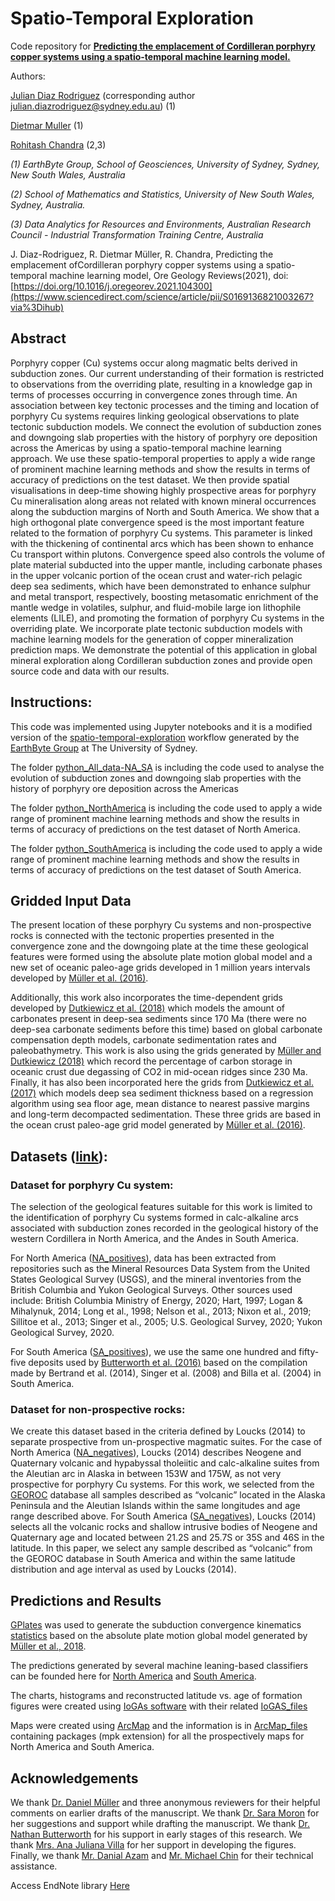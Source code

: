 # Spatio-Temporal Exploration 

Code repository for [**Predicting the emplacement of Cordilleran porphyry copper systems using a spatio-temporal machine learning model.**](https://authors.elsevier.com/sd/article/S0169-1368(21)00326-7)

Authors:

[Julian Diaz Rodriguez](https://github.com/geo-julian) (corresponding author julian.diazrodriguez@sydney.edu.au) (1)

[Dietmar Muller](https://github.com/dietmarmuller) (1)

[Rohitash Chandra](https://github.com/rohitash-chandra) (2,3)

*(1) EarthByte Group, School of Geosciences, University of Sydney, Sydney, New South Wales, Australia*

*(2) School of Mathematics and Statistics, University of New South Wales, Sydney, Australia.*

*(3) Data Analytics for Resources and Environments, Australian Research Council - Industrial Transformation Training Centre, Australia*

J.  Diaz-Rodriguez,  R.  Dietmar  Müller,  R.  Chandra,  Predicting  the  emplacement  ofCordilleran  porphyry  copper  systems  using  a  spatio-temporal  machine  learning  model, Ore  Geology  Reviews(2021), doi: [https://doi.org/10.1016/j.oregeorev.2021.104300](https://www.sciencedirect.com/science/article/pii/S0169136821003267?via%3Dihub)

## Abstract
Porphyry copper (Cu) systems occur along magmatic belts derived in subduction zones. Our current understanding of their formation is restricted to observations from the overriding plate, resulting in a knowledge gap in terms of processes occurring in convergence zones through time. An association between key tectonic processes and the timing and location of porphyry Cu systems requires linking geological observations to plate tectonic subduction models. We connect the evolution of subduction zones and downgoing slab properties with the history of porphyry ore deposition across the Americas by using a spatio-temporal machine learning approach. We use these spatio-temporal properties to apply a wide range of prominent machine learning methods and show the results in terms of accuracy of predictions on the test dataset. We then provide spatial visualisations in deep-time showing highly prospective areas for porphyry Cu mineralisation along areas not related with known mineral occurrences along the subduction margins of North and South America. We show that a high orthogonal plate convergence speed is the most important feature related to the formation of porphyry Cu systems. This parameter is linked with the thickening of continental arcs which has been shown to enhance Cu transport within plutons. Convergence speed also controls the volume of plate material subducted into the upper mantle, including carbonate phases in the upper volcanic portion of the ocean crust and water-rich pelagic deep sea sediments, which have been demonstrated to enhance sulphur and metal transport, respectively, boosting metasomatic enrichment of the mantle wedge in volatiles, sulphur, and fluid-mobile large ion lithophile elements (LILE), and promoting the formation of porphyry Cu systems in the overriding plate. We incorporate plate tectonic subduction models with machine learning models for the generation of copper mineralization prediction maps. We demonstrate the potential of this application in global mineral exploration along Cordilleran subduction zones and provide open source code and data with our results.

## Instructions:
This code was implemented using Jupyter notebooks and it is a modified version of the [spatio-temporal-exploration](https://github.com/EarthByte/spatio-temporal-exploration) workflow generated by the [EarthByte Group](https://github.com/EarthByte) at The University of Sydney. 

The folder [python_All_data-NA_SA](https://github.com/geo-julian/spatiotemporal_exploration/tree/main/python_All_data-NA_SA) is including the code used to analyse the evolution of subduction zones and downgoing slab properties with the history of porphyry ore deposition across the Americas

The folder [python_NorthAmerica](https://github.com/geo-julian/spatiotemporal_exploration/tree/main/python_NorthAmerica) is including the code used to apply a wide range of prominent machine learning methods and show the results in terms of accuracy of predictions on the test dataset of North America.

The folder [python_SouthAmerica](https://github.com/geo-julian/spatiotemporal_exploration/tree/main/python_SouthAmerica) is including the code used to apply a wide range of prominent machine learning methods and show the results in terms of accuracy of predictions on the test dataset of South America.

## Gridded Input Data
The present location of these porphyry Cu systems and non-prospective rocks is connected with the tectonic properties presented in the convergence zone and the downgoing plate at the time these geological features were formed using the absolute plate motion global model and a new set of oceanic paleo-age grids developed in 1 million years intervals developed by [Müller et al. (2016)](https://www.earthbyte.org/webdav/ftp/Data_Collections/Muller_Dutkiewicz_2018_SciAdv/Supplementary_grids/age_grids_AREPS2016/).


Additionally, this work also incorporates the time-dependent grids developed by [Dutkiewicz et al. (2018)](https://www.earthbyte.org/webdav/ftp/Data_Collections/Dutkiewicz_etal_2019_Geology/carbonate_sediment_thickness_grids/) which models the amount of carbonates present in deep-sea sediments since 170 Ma (there were no deep-sea carbonate sediments before this time) based on global carbonate compensation depth models, carbonate sedimentation rates and paleobathymetry. This work is also using the grids generated by [Müller and Dutkiewicz (2018)](https://www.earthbyte.org/webdav/ftp/Data_Collections/Muller_Dutkiewicz_2018_SciAdv/Supplementary_grids/oceanic_crustal_C02_grids/) which record the percentage of carbon storage in oceanic crust due degassing of CO2 in mid-ocean ridges since 230 Ma. Finally, it has also been incorporated here the grids from [Dutkiewicz et al. (2017)](https://www.earthbyte.org/webdav/ftp/Data_Collections/Dutkiewicz_etal_2017_G3/sediment_thickness_grids/) which models deep sea sediment thickness based on a regression algorithm using sea floor age, mean distance to nearest passive margins and long-term decompacted sedimentation. These three grids are based in the ocean crust paleo-age grid model generated by [Müller et al. (2016)](https://www.earthbyte.org/webdav/ftp/Data_Collections/Muller_Dutkiewicz_2018_SciAdv/Supplementary_grids/age_grids_AREPS2016/).

## Datasets ([link](https://github.com/geo-julian/spatiotemporal_exploration/tree/main/python_All_data-NA_SA/input_data)):

### Dataset for porphyry Cu system:

The selection of the geological features suitable for this work is limited to the identification of porphyry Cu systems formed in calc-alkaline arcs associated with subduction zones recorded in the geological history of the western Cordillera in North America, and the Andes in South America. 

For North America ([NA_positives](https://github.com/geo-julian/spatiotemporal_exploration/blob/main/python_All_data-NA_SA/input_data/NA_positives.csv)), data has been extracted from repositories such as the Mineral Resources Data System from the United States Geological Survey (USGS), and the mineral inventories from the British Columbia and Yukon Geological Surveys. Other sources used include: British Columbia Ministry of Energy, 2020; Hart, 1997; Logan & Mihalynuk, 2014; Long et al., 1998; Nelson et al., 2013; Nixon et al., 2019; Sillitoe et al., 2013; Singer et al., 2005; U.S. Geological Survey, 2020; Yukon Geological Survey, 2020.

For South America ([SA_positives](https://github.com/geo-julian/spatiotemporal_exploration/blob/main/python_All_data-NA_SA/input_data/SA_positives.csv)), we use the same one hundred and fifty-five deposits used by [Butterworth et al. (2016)](https://agupubs.onlinelibrary.wiley.com/doi/full/10.1002/2016TC004289) based on the compilation made by Bertrand et al. (2014), Singer et al. (2008) and Billa et al. (2004) in South America.

### Dataset for non-prospective rocks:

We create this dataset based in the criteria defined by Loucks (2014) to separate prospective from un-prospective magmatic suites. For the case of North America ([NA_negatives](https://github.com/geo-julian/spatiotemporal_exploration/blob/main/python_All_data-NA_SA/input_data/NA_negatives.csv)), Loucks (2014) describes Neogene and Quaternary volcanic and hypabyssal tholeiitic and calc-alkaline suites from the Aleutian arc in Alaska in between 153W and 175W, as not very prospective for porphyry Cu systems. For this work, we selected from the [GEOROC](http://georoc.mpch-mainz.gwdg.de/georoc/) database all samples described as “volcanic” located in the Alaska Peninsula and the Aleutian Islands within the same longitudes and age range described above. 
For South America ([SA_negatives](https://github.com/geo-julian/spatiotemporal_exploration/blob/main/python_All_data-NA_SA/input_data/SA_negatives.csv)), Loucks (2014) selects all the volcanic rocks and shallow intrusive bodies of Neogene and Quaternary age and located between 21.2S and 25.7S or 35S and 46S in the latitude. In this paper, we select any sample described as “volcanic” from the GEOROC database in South America and within the same latitude distribution and age interval as used by Loucks (2014).

## Predictions and Results

[GPlates](www.gplates.org) was used to generate the subduction convergence kinematics [statistics](https://github.com/geo-julian/spatiotemporal_exploration/tree/main/python_All_data-NA_SA/case_AREPS/coreg_output) based on the absolute plate motion global model generated by [Müller et al., 2018](https://agupubs.onlinelibrary.wiley.com/doi/full/10.1029/2018GC007584).

The predictions generated by several machine leaning-based classifiers can be founded here for [North America](https://github.com/geo-julian/spatiotemporal_exploration/tree/main/python_All_data-NA_SA/case_AREPS/ml_output/NA) and [South America](https://github.com/geo-julian/spatiotemporal_exploration/tree/main/python_All_data-NA_SA/case_AREPS/ml_output/SA).

The charts, histograms and reconstructed latitude vs. age of formation figures were created using [IoGAs software](https://reflexnow.com/product/iogas/) with their related [IoGAS_files](https://github.com/geo-julian/spatiotemporal_exploration/tree/main/python/IoGAS_files) 

Maps were created using [ArcMap](https://desktop.arcgis.com/en/arcmap/) and the information is in [ArcMap_files](https://github.com/geo-julian/spatiotemporal_exploration/tree/main/python/ArcMap_files) containing packages (mpk extension) for all the prospectively maps for North America and South America.

## Acknowledgements

We thank [Dr. Daniel Müller](https://www.researchgate.net/profile/Daniel-Mueller-44) and three anonymous reviewers for their helpful comments on earlier drafts of the manuscript. We thank [Dr. Sara Moron](https://www.linkedin.com/in/sara-mor%C3%B3n-18a25a73/) for her suggestions and support while drafting the manuscript. We thank [Dr. Nathan Butterworth](https://www.linkedin.com/in/nathaniel-butterworth-72003877/) for his support in early stages of this research. We thank [Mrs. Ana Juliana Villa](https://www.linkedin.com/in/ana-villa/) for her support in developing the figures. Finally, we thank [Mr. Danial Azam](https://github.com/Dazaman) and [Mr. Michael Chin](https://github.com/michaelchin) for their technical assistance.


Access EndNote library [Here](https://github.com/geo-julian/spatiotemporal_exploration/tree/main/python/EndNote_Library)






 

